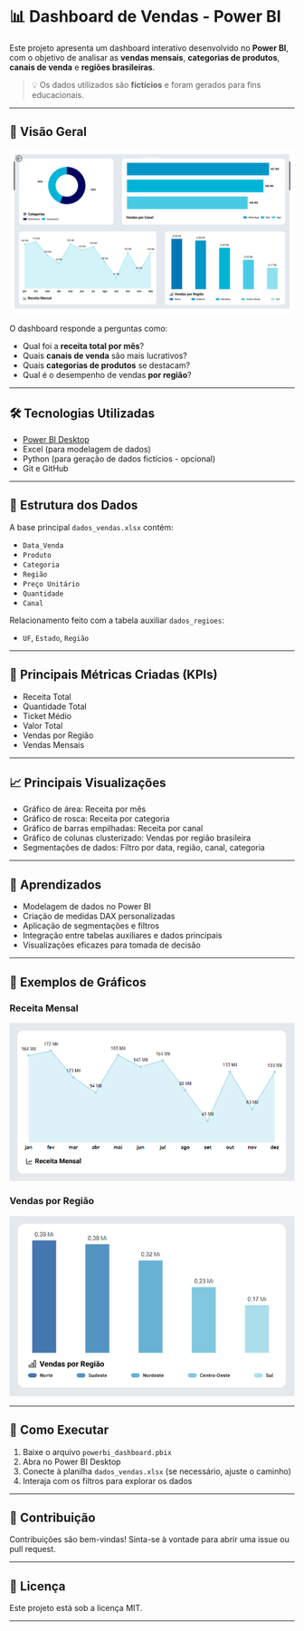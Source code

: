 # 📊 Dashboard de Vendas - Power BI

Este projeto apresenta um dashboard interativo desenvolvido no **Power BI**, com o objetivo de analisar as **vendas mensais**, **categorias de produtos**, **canais de venda** e **regiões brasileiras**.

> 💡 Os dados utilizados são **fictícios** e foram gerados para fins educacionais.

---

## 🔎 Visão Geral

![Dashboard Principal](imagens/dashboard-principal.png)

O dashboard responde a perguntas como:
- Qual foi a **receita total por mês**?
- Quais **canais de venda** são mais lucrativos?
- Quais **categorias de produtos** se destacam?
- Qual é o desempenho de vendas **por região**?

---

## 🛠️ Tecnologias Utilizadas

- [Power BI Desktop](https://powerbi.microsoft.com/)
- Excel (para modelagem de dados)
- Python (para geração de dados fictícios - opcional)
- Git e GitHub

---

## 📁 Estrutura dos Dados

A base principal `dados_vendas.xlsx` contém:
- `Data_Venda`
- `Produto`
- `Categoria`
- `Região`
- `Preço Unitário`
- `Quantidade`
- `Canal`

Relacionamento feito com a tabela auxiliar `dados_regioes`:
- `UF`, `Estado`, `Região`

---

## 📌 Principais Métricas Criadas (KPIs)

- Receita Total
- Quantidade Total
- Ticket Médio
- Valor Total
- Vendas por Região
- Vendas Mensais

---

## 📈 Principais Visualizações

- Gráfico de área: Receita por mês
- Gráfico de rosca: Receita por categoria
- Gráfico de barras empilhadas: Receita por canal
- Gráfico de colunas clusterizado: Vendas por região brasileira
- Segmentações de dados: Filtro por data, região, canal, categoria

---

## 🧠 Aprendizados

- Modelagem de dados no Power BI
- Criação de medidas DAX personalizadas
- Aplicação de segmentações e filtros
- Integração entre tabelas auxiliares e dados principais
- Visualizações eficazes para tomada de decisão

---

## 📸 Exemplos de Gráficos

### Receita Mensal
![Gráfico de Área](imagens/vendas-mensais.png)

### Vendas por Região
![Gráfico de Colunas Clusterizados](imagens/vendas-regiao.png)

---

## 📂 Como Executar

1. Baixe o arquivo `powerbi_dashboard.pbix`
2. Abra no Power BI Desktop
3. Conecte à planilha `dados_vendas.xlsx` (se necessário, ajuste o caminho)
4. Interaja com os filtros para explorar os dados

---

## 🤝 Contribuição

Contribuições são bem-vindas! Sinta-se à vontade para abrir uma issue ou pull request.

---

## 📝 Licença

Este projeto está sob a licença MIT.

---

